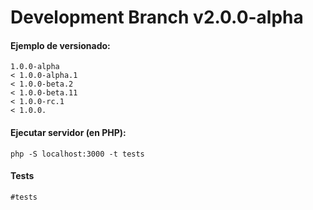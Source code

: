 # Development Branch v2.0.0-alpha

#### Ejemplo de versionado:
```
1.0.0-alpha 
< 1.0.0-alpha.1 
< 1.0.0-beta.2 
< 1.0.0-beta.11 
< 1.0.0-rc.1 
< 1.0.0.
```
#### Ejecutar servidor (en PHP):
```
php -S localhost:3000 -t tests
```

#### Tests
```
#tests
```